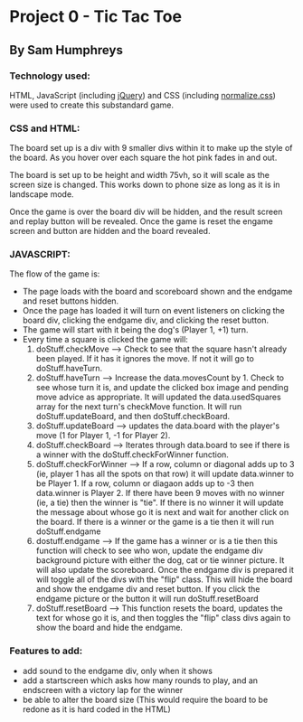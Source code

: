 Project 0 - Tic Tac Toe
=======================
By Sam Humphreys
----------------

### Technology used:
HTML, JavaScript (including [jQuery](http://jquery.com)) and CSS (including [normalize.css](https://necolas.github.io/normalize.css/)) were used to create this substandard game.

### CSS and HTML:

The board set up is a div with 9 smaller divs within it to make up the style of the board. As you hover over each square the hot pink fades in and out.

The board is set up to be height and width 75vh, so it will scale as the screen size is changed. This works down to phone size as long as it is in landscape mode.

Once the game is over the board div will be hidden, and the result screen and replay button will be revealed. Once the game is reset the engame screen and button are hidden and the board revealed.

### JAVASCRIPT:

The flow of the game is:

- The page loads with the board and scoreboard shown and the endgame and reset buttons hidden.
- Once the page has loaded it will turn on event listeners on clicking the board div, clicking the endgame div, and clicking the reset button.
- The game will start with it being the dog's (Player 1, +1) turn.
- Every time a square is clicked the game will:
  1. doStuff.checkMove --> Check to see that the square hasn't already been played. If it has it ignores the move. If not it will go to doStuff.haveTurn.
  2. doStuff.haveTurn --> Increase the data.movesCount by 1. Check to see whose turn it is, and update the clicked box image and pending move advice as appropriate. It will updated the data.usedSquares array for the next turn's checkMove function. It will run doStuff.updateBoard, and then doStuff.checkBoard.
  3. doStuff.updateBoard --> updates the data.board with the player's move (1 for Player 1, -1 for Player 2).
  4. doStuff.checkBoard --> Iterates through data.board to see if there is a winner with the  doStuff.checkForWinner function.
  5. doStuff.checkForWinner --> If a row, column or diagonal adds up to 3 (ie, player 1 has all the spots on that row) it will update data.winner to be Player 1. If a row, column or diagaon adds up to -3 then data.winner is Player 2. If there have been 9 moves with no winner (ie, a tie) then the winner is "tie".
   If there is no winner it will update the message about whose go it is next and wait for another click on the board.
   If there is a winner or the game is a tie then it will run doStuff.endgame
  5. dostuff.endgame --> If the game has a winner or is a tie then this function will check to see who won, update the endgame div background picture with either the dog, cat or tie winner picture.
  It will also update the scoreboard.
  Once the endgame div is prepared it will toggle all of the divs with the "flip" class. This will hide the board and show the endgame div and reset button. If you click the endgame picture or the button it will run doStuff.resetBoard
  6. doStuff.resetBoard --> This function resets the board, updates the text for whose go it is, and then toggles the "flip" class divs again to show the board and hide the endgame.

### Features to add:
- add sound to the endgame div, only when it shows
- add a startscreen which asks how many rounds to play, and an endscreen with a victory lap for the winner
- be able to alter the board size (This would require the board to be redone as it is hard coded in the HTML)
